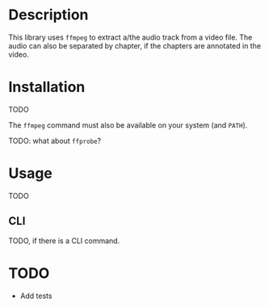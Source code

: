 
# Description

This library uses `ffmpeg` to extract a/the audio track from a video file.  The audio can also be separated by chapter, if the chapters are annotated in the video.

# Installation

TODO

The `ffmpeg` command must also be available on your system (and `PATH`).

TODO: what about `ffprobe`?

# Usage

TODO

## CLI

TODO, if there is a CLI command.

# TODO

* Add tests
